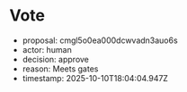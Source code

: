 # Vote
- proposal: cmgl5o0ea000dcwvadn3auo6s
- actor: human
- decision: approve
- reason: Meets gates
- timestamp: 2025-10-10T18:04:04.947Z
